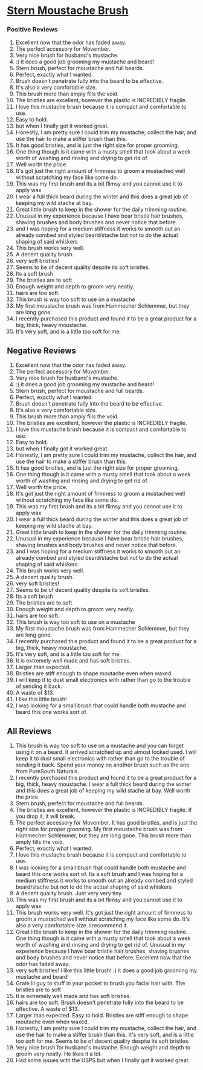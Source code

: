 # [Stern Moustache Brush](https://products.checkmycream.com/products/Stern-Moustache-Brush.html)

### Positive Reviews

<ol>
      <li>Excellent now that the odor has faded away.</li>
      <li>The perfect accessory for Movember.</li>
      <li>Very nice brush for husband&#x27;s mustache.  </li>
      <li>:) it does a good job grooming my mustache and beard!</li>
      <li>Stern brush, perfect for moustache and full beards.</li>
      <li>Perfect, exactly what I wanted.</li>
      <li>Brush doesn&#x27;t penetrate fully into the beard to be effective.</li>
      <li>It&#x27;s also a very comfortable size.  </li>
      <li>This brush more than amply fills the void.</li>
      <li>The bristles are excellent, however the plastic is INCREDIBLY fragile.</li>
      <li>I love this mustache brush because it is compact and comfortable to use.</li>
      <li>Easy to hold.  </li>
      <li>but when I finally got it worked great.</li>
      <li>Honestly, I am pretty sure I could trim my mustache, collect the hair, and use the hair to make a stiffer brush than this.</li>
      <li>It has good bristles, and is just the right size for proper grooming.</li>
      <li>One thing though is it came with a musty smell that took about a week worth of washing and rinsing and drying to get rid of.</li>
      <li>Well worth the price.</li>
      <li>It&#x27;s got just the right amount of firmness to groom a mustached well without scratching my face like some do.  </li>
      <li>This was my first brush and its a bit flimsy and you cannot use it to apply wax</li>
      <li>I wear a full thick beard during the winter and this does a great job of keeping my wild stache at bay.  </li>
      <li>Great little brush to keep in the shower for the daily trimming routine.</li>
      <li>Unusual in my experience because I have boar bristle hair brushes, shaving brushes and body brushes and never notice that before.</li>
      <li>and I was hoping for a medium stiffness it works to smooth out an already combed and styled beard/stache but not to do the actual shaping of said whiskers</li>
      <li>This brush works very well.  </li>
      <li>A decent quality brush.</li>
      <li>very soft bristles!</li>
      <li>Seems to be of decent quality despite its soft bristles.</li>
      <li>Its a soft brush</li>
      <li>The bristles are to soft</li>
      <li>Enough weight and depth to groom very neatly.  </li>
      <li>hairs are too soft.</li>
      <li>This brush is way too soft to use on a mustache</li>
      <li>My first moustache brush was from Hammecher Schlemmer, but they are long gone.</li>
      <li>I recently purchased this product and found it to be a great product for a big, thick, heavy moustache.  </li>
      <li>It&#x27;s very soft, and is a little too soft for me.</li>
</ol>


<h2>Negative Reviews</h2>
<ol>
<li> Excellent now that the odor has faded away.</li>
<li> The perfect accessory for Movember.</li>
<li> Very nice brush for husband&#x27;s mustache.  </li>
<li> :) it does a good job grooming my mustache and beard!</li>
<li> Stern brush, perfect for moustache and full beards.</li>
<li> Perfect, exactly what I wanted.</li>
<li> Brush doesn&#x27;t penetrate fully into the beard to be effective.</li>
<li> It&#x27;s also a very comfortable size.  </li>
<li> This brush more than amply fills the void.</li>
<li> The bristles are excellent, however the plastic is INCREDIBLY fragile.</li>
<li> I love this mustache brush because it is compact and comfortable to use.</li>
<li> Easy to hold.  </li>
<li> but when I finally got it worked great.</li>
<li> Honestly, I am pretty sure I could trim my mustache, collect the hair, and use the hair to make a stiffer brush than this.</li>
<li> It has good bristles, and is just the right size for proper grooming.</li>
<li> One thing though is it came with a musty smell that took about a week worth of washing and rinsing and drying to get rid of.</li>
<li> Well worth the price.</li>
<li> It&#x27;s got just the right amount of firmness to groom a mustached well without scratching my face like some do.  </li>
<li> This was my first brush and its a bit flimsy and you cannot use it to apply wax</li>
<li> I wear a full thick beard during the winter and this does a great job of keeping my wild stache at bay.  </li>
<li> Great little brush to keep in the shower for the daily trimming routine.</li>
<li> Unusual in my experience because I have boar bristle hair brushes, shaving brushes and body brushes and never notice that before.</li>
<li> and I was hoping for a medium stiffness it works to smooth out an already combed and styled beard/stache but not to do the actual shaping of said whiskers</li>
<li> This brush works very well.  </li>
<li> A decent quality brush.</li>
<li> very soft bristles!</li>
<li> Seems to be of decent quality despite its soft bristles.</li>
<li> Its a soft brush</li>
<li> The bristles are to soft</li>
<li> Enough weight and depth to groom very neatly.  </li>
<li> hairs are too soft.</li>
<li> This brush is way too soft to use on a mustache</li>
<li> My first moustache brush was from Hammecher Schlemmer, but they are long gone.</li>
<li> I recently purchased this product and found it to be a great product for a big, thick, heavy moustache.  </li>
<li> It&#x27;s very soft, and is a little too soft for me.</li>
<li> It is extremely well made and has soft bristles.</li>
<li> Larger than expected.  </li>
<li> Bristles are stiff enough to shape moutache even when waxed.</li>
<li> I will keep it to dust small electronics with rather than go to the trouble of sending it back.</li>
<li> A waste of $13.</li>
<li> I like this little brush!</li>
<li> I was looking for a small brush that could handle both mustache and beard this one works sort of.</li>
</ol>

<h2>All Reviews</h2>

<ol>
    <li> This brush is way too soft to use on a mustache and you can forget using it on a beard. It arrived scratched up and almost looked used. I will keep it to dust small electronics with rather than go to the trouble of sending it back. Spend your money on another brush such as the one from PureSouth Naturals.</li>
    <li> I recently purchased this product and found it to be a great product for a big, thick, heavy moustache.  I wear a full thick beard during the winter and this does a great job of keeping my wild stache at bay.  Well worth the price.</li>
    <li> Stern brush, perfect for moustache and full beards.</li>
    <li> The bristles are excellent, however the plastic is INCREDIBLY fragile. If you drop it, it will break.</li>
    <li> The perfect accessory for Movember. It has good bristles, and is just the right size for proper grooming. My first moustache brush was from Hammecher Schlemmer, but they are long gone. This brush more than amply fills the void.</li>
    <li> Perfect, exactly what I wanted.</li>
    <li> I love this mustache brush because it is compact and comfortable to use.</li>
    <li> I was looking for a small brush that could handle both mustache and beard this one works sort of. Its a soft brush and I was hoping for a medium stiffness it works to smooth out an already combed and styled beard/stache but not to do the actual shaping of said whiskers</li>
    <li> A decent quality brush. Just very very tiny.</li>
    <li> This was my first brush and its a bit flimsy and you cannot use it to apply wax</li>
    <li> This brush works very well.  It&#x27;s got just the right amount of firmness to groom a mustached well without scratching my face like some do.  It&#x27;s also a very comfortable size.  I recommend it.</li>
    <li> Great little brush to keep in the shower for the daily trimming routine. One thing though is it came with a musty smell that took about a week worth of washing and rinsing and drying to get rid of. Unusual in my experience because I have boar bristle hair brushes, shaving brushes and body brushes and never notice that before. Excellent now that the odor has faded away.</li>
    <li> very soft bristles! I like this little brush! :) it does a good job grooming my mustache and beard!</li>
    <li> Grate lil guy to stuff in your pocket to brush you facial hair with. The bristles are to soft</li>
    <li> It is extremely well made and has soft bristles.</li>
    <li> hairs are too soft. Brush doesn&#x27;t penetrate fully into the beard to be effective. A waste of $13.</li>
    <li> Larger than expected.  Easy to hold.  Bristles are stiff enough to shape moutache even when waxed.</li>
    <li> Honestly, I am pretty sure I could trim my mustache, collect the hair, and use the hair to make a stiffer brush than this. It&#x27;s very soft, and is a little too soft for me. Seems to be of decent quality despite its soft bristles.</li>
    <li> Very nice brush for husband&#x27;s mustache.  Enough weight and depth to groom very neatly.  He likes it a lot.</li>
    <li> Had some issues with the USPS but when I finally got it worked great.</li>
</ol>




